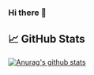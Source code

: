 ### Hi there 👋

<!--
#### I work as an Evangelist in the OPDC

##### NOW
- :smile: Learning all about **Open Source**
 
##### BIO
- :heart: Open Source Software

##### My skills
![Vue](https://img.shields.io/badge/Vue.js-35495E?style=for-the-badge&logo=vuedotjs&logoColor=4FC08D)
![GitHub](https://img.shields.io/badge/github%20-%23121011.svg?&style=for-the-badge&logo=github&logoColor=white&color=283238)
![Golang](https://img.shields.io/badge/Golang-00ADD8?style=for-the-badge&logo=go&logoColor=white)
![Docker](https://img.shields.io/badge/Docker-2CA5E0?style=for-the-badge&logo=docker&logoColor=white)

##### Learning
![Flutter](https://img.shields.io/badge/Flutter-02569B?style=for-the-badge&logo=flutter&logoColor=white)
![React](https://img.shields.io/badge/React-20232A?style=for-the-badge&logo=react&logoColor=61DAFB)
![image](https://user-images.githubusercontent.com/107330970/173214476-e4732758-305a-46c1-9f36-e4cd28df52f7.png)
-->

## 📈 GitHub Stats
[![Anurag's github stats](https://github-readme-stats.vercel.app/api?username=enlena612)](https://github.com/enlena612/github-readme-stats)
